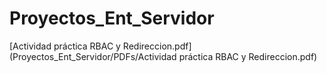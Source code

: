# Proyectos_Ent_Servidor
[Actividad práctica RBAC y Redireccion.pdf](Proyectos_Ent_Servidor/PDFs/Actividad práctica RBAC y Redireccion.pdf)
